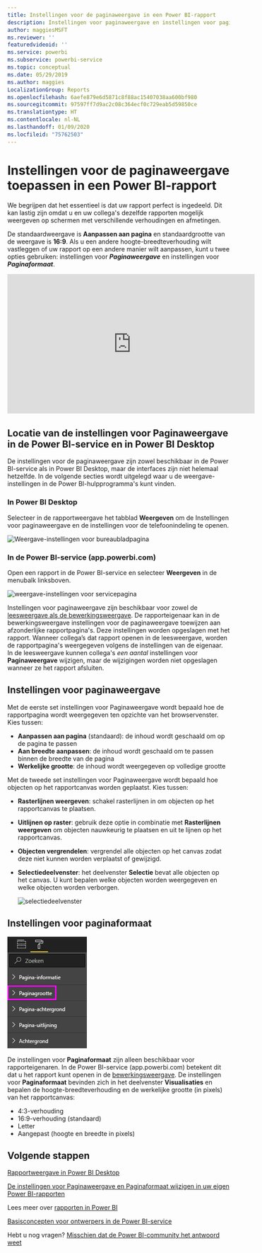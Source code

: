```yaml
---
title: Instellingen voor de paginaweergave in een Power BI-rapport
description: Instellingen voor paginaweergave en instellingen voor paginaweergave voor een rapport
author: maggiesMSFT
ms.reviewer: ''
featuredvideoid: ''
ms.service: powerbi
ms.subservice: powerbi-service
ms.topic: conceptual
ms.date: 05/29/2019
ms.author: maggies
LocalizationGroup: Reports
ms.openlocfilehash: 6aefe879e6d5871c8f88ac15407038aa600bf980
ms.sourcegitcommit: 97597ff7d9ac2c08c364ecf0c729eab5d59850ce
ms.translationtype: HT
ms.contentlocale: nl-NL
ms.lasthandoff: 01/09/2020
ms.locfileid: "75762503"
---
```

# <a name="apply-page-display-settings-in-a-power-bi-report"></a>Instellingen voor de paginaweergave toepassen in een Power BI-rapport
We begrijpen dat het essentieel is dat uw rapport perfect is ingedeeld. Dit kan lastig zijn omdat u en uw collega's dezelfde rapporten mogelijk weergeven op schermen met verschillende verhoudingen en afmetingen. 

De standaardweergave is **Aanpassen aan pagina** en standaardgrootte van de weergave is **16:9**. Als u een andere hoogte-breedteverhouding wilt vastleggen of uw rapport op een andere manier wilt aanpassen, kunt u twee opties gebruiken: instellingen voor ***Paginaweergave*** en instellingen voor ***Paginaformaat***.


<iframe width="560" height="315" src="https://www.youtube.com/embed/5tg-OXzxe2g" frameborder="0" allowfullscreen></iframe>


## <a name="where-to-find-page-view-settings-in-the-power-bi-service-and-power-bi-desktop"></a>Locatie van de instellingen voor Paginaweergave in de Power BI-service en in Power BI Desktop
De instellingen voor de paginaweergave zijn zowel beschikbaar in de Power BI-service als in Power BI Desktop, maar de interfaces zijn niet helemaal hetzelfde. In de volgende secties wordt uitgelegd waar u de weergave-instellingen in de Power BI-hulpprogramma's kunt vinden.

### <a name="in-power-bi-desktop"></a>In Power BI Desktop
Selecteer in de rapportweergave het tabblad **Weergeven** om de Instellingen voor paginaweergave en de instellingen voor de telefoonindeling te openen.

  ![Weergave-instellingen voor bureaubladpagina](media/power-bi-report-display-settings/power-bi-desktop-view-settings.png)

### <a name="in-the-power-bi-service-apppowerbicom"></a>In de Power BI-service (app.powerbi.com)
Open een rapport in de Power BI-service en selecteer **Weergeven** in de menubalk linksboven.

![weergave-instellingen voor servicepagina](media/power-bi-report-display-settings/power-bi-change-page-view.png)

Instellingen voor paginaweergave zijn beschikbaar voor zowel de [leesweergave als de bewerkingsweergave](consumer/end-user-reading-view.md). De rapporteigenaar kan in de bewerkingsweergave instellingen voor de paginaweergave toewijzen aan afzonderlijke rapportpagina's. Deze instellingen worden opgeslagen met het rapport. Wanneer collega’s dat rapport openen in de leesweergave, worden de rapportpagina's weergegeven volgens de instellingen van de eigenaar. In de leesweergave kunnen collega's *een aantal* instellingen voor **Paginaweergave** wijzigen, maar de wijzigingen worden niet opgeslagen wanneer ze het rapport afsluiten.

## <a name="page-view-settings"></a>Instellingen voor paginaweergave
Met de eerste set instellingen voor Paginaweergave wordt bepaald hoe de rapportpagina wordt weergegeven ten opzichte van het browservenster. Kies tussen:

* **Aanpassen aan pagina** (standaard): de inhoud wordt geschaald om op de pagina te passen
* **Aan breedte aanpassen**: de inhoud wordt geschaald om te passen binnen de breedte van de pagina
* **Werkelijke grootte**: de inhoud wordt weergegeven op volledige grootte

Met de tweede set instellingen voor Paginaweergave wordt bepaald hoe objecten op het rapportcanvas worden geplaatst. Kies tussen:

* **Rasterlijnen weergeven**: schakel rasterlijnen in om objecten op het rapportcanvas te plaatsen.
* **Uitlijnen op raster**: gebruik deze optie in combinatie met **Rasterlijnen weergeven** om objecten nauwkeurig te plaatsen en uit te lijnen op het rapportcanvas. 
* **Objecten vergrendelen**: vergrendel alle objecten op het canvas zodat deze niet kunnen worden verplaatst of gewijzigd.
* **Selectiedeelvenster**: het deelvenster **Selectie** bevat alle objecten op het canvas. U kunt bepalen welke objecten worden weergegeven en welke objecten worden verborgen.

    ![selectiedeelvenster](media/power-bi-report-display-settings/power-bi-selection-pane.png)



## <a name="page-size-settings"></a>Instellingen voor paginaformaat
![instellingen voor paginaformaat wijzigen](media/power-bi-report-display-settings/power-bi-page-size.png)

De instellingen voor **Paginaformaat** zijn alleen beschikbaar voor rapporteigenaren. In de Power BI-service (app.powerbi.com) betekent dit dat u het rapport kunt openen in de [bewerkingsweergave](consumer/end-user-reading-view.md). De instellingen voor **Paginaformaat** bevinden zich in het deelvenster **Visualisaties** en bepalen de hoogte-breedteverhouding en de werkelijke grootte (in pixels) van het rapportcanvas:   

* 4:3-verhouding
* 16:9-verhouding (standaard)
* Letter
* Aangepast (hoogte en breedte in pixels)

## <a name="next-steps"></a>Volgende stappen
[Rapportweergave in Power BI Desktop](desktop-report-view.md)

[De instellingen voor Paginaweergave en Paginaformaat wijzigen in uw eigen Power BI-rapporten](consumer/end-user-report-view.md)

Lees meer over [rapporten in Power BI](consumer/end-user-reports.md)

[Basisconcepten voor ontwerpers in de Power BI-service](service-basic-concepts.md)

Hebt u nog vragen? [Misschien dat de Power BI-community het antwoord weet](https://community.powerbi.com/)

